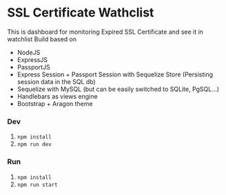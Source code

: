 # SSL Certificate Wathclist

This is dashboard for monitoring Expired SSL Certificate and see it in watchlist
Build based on
- NodeJS
- ExpressJS
- PassportJS
- Express Session + Passport Session with Sequelize Store (Persisting session data in the SQL db)
- Sequelize with MySQL (but can be easily switched to SQLite, PgSQL...)
- Handlebars as views engine
- Bootstrap + Aragon theme

### Dev

1. `npm install`
2. `npm run dev`

### Run

1. `npm install`
2. `npm run start`
